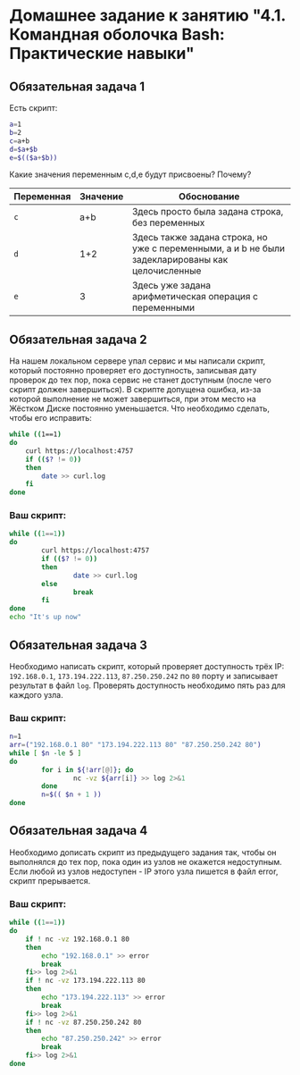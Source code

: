 # Домашнее задание к занятию "4.1. Командная оболочка Bash: Практические навыки"

## Обязательная задача 1

Есть скрипт:
```bash
a=1
b=2
c=a+b
d=$a+$b
e=$(($a+$b))
```

Какие значения переменным c,d,e будут присвоены? Почему?

| Переменная  | Значение | Обоснование |
| ------------- | ------------- | ------------- |
| `c`  | a+b  | Здесь просто была задана строка, без переменных | 
| `d`  | 1+2  | Здесь также задана строка, но уже с переменными, a и b не были задекларированы как целочисленные | 
| `e`  | 3  | Здесь уже задана арифметическая операция с переменными |


## Обязательная задача 2
На нашем локальном сервере упал сервис и мы написали скрипт, который постоянно проверяет его доступность, записывая дату проверок до тех пор, пока сервис не станет доступным (после чего скрипт должен завершиться). В скрипте допущена ошибка, из-за которой выполнение не может завершиться, при этом место на Жёстком Диске постоянно уменьшается. Что необходимо сделать, чтобы его исправить:
```bash
while ((1==1)
do
	curl https://localhost:4757
	if (($? != 0))
	then
		date >> curl.log
	fi
done
```

### Ваш скрипт:
```bash
while ((1==1))
do
        curl https://localhost:4757
        if (($? != 0))
        then
                date >> curl.log
        else
                break
        fi
done
echo "It's up now"
```

## Обязательная задача 3
Необходимо написать скрипт, который проверяет доступность трёх IP: `192.168.0.1`, `173.194.222.113`, `87.250.250.242` по `80` порту и записывает результат в файл `log`. Проверять доступность необходимо пять раз для каждого узла.

### Ваш скрипт:
```bash
n=1
arr=("192.168.0.1 80" "173.194.222.113 80" "87.250.250.242 80")
while [ $n -le 5 ]
do
        for i in ${!arr[@]}; do
                nc -vz ${arr[i]} >> log 2>&1
        done
        n=$(( $n + 1 ))
done
```

## Обязательная задача 4
Необходимо дописать скрипт из предыдущего задания так, чтобы он выполнялся до тех пор, пока один из узлов не окажется недоступным. Если любой из узлов недоступен - IP этого узла пишется в файл error, скрипт прерывается.

### Ваш скрипт:
```bash
while ((1==1))
do
	if ! nc -vz 192.168.0.1 80
	then
		echo "192.168.0.1" >> error
		break
	fi>> log 2>&1
	if ! nc -vz 173.194.222.113 80
	then
		echo "173.194.222.113" >> error
		break
	fi>> log 2>&1
	if ! nc -vz 87.250.250.242 80
	then
		echo "87.250.250.242" >> error
		break
	fi>> log 2>&1
done
```
